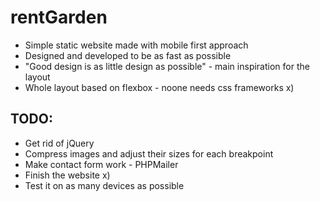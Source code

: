 # rentGarden

* Simple static website made with mobile first approach
* Designed and developed to be as fast as possible
* "Good design is as little design as possible" - main inspiration for the layout
* Whole layout based on flexbox - noone needs css frameworks x)


## TODO:
* Get rid of jQuery
* Compress images and adjust their sizes for each breakpoint
* Make contact form work - PHPMailer
* Finish the website x)
* Test it on as many devices as possible
